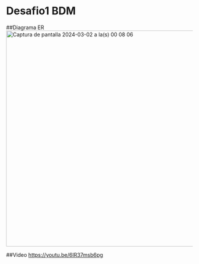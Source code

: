 # Desafio1 BDM

##Diagrama ER
<img width="581" alt="Captura de pantalla 2024-03-02 a la(s) 00 08 06" src="https://github.com/Jaredromero1/Desafio1_BDM/assets/110072397/7290d6af-9177-4b64-adb0-a11dfb067e1f">

##Video
https://youtu.be/6lR37msb6pg
